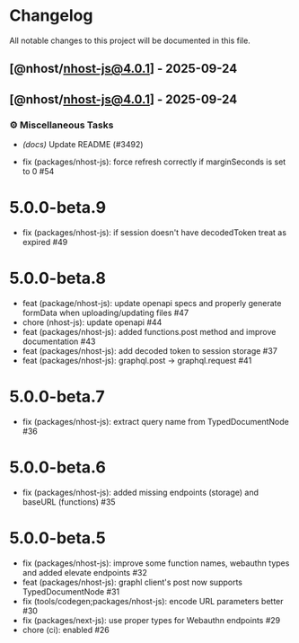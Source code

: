 # Changelog

All notable changes to this project will be documented in this file.

## [@nhost/nhost-js@4.0.1] - 2025-09-24
## [@nhost/nhost-js@4.0.1] - 2025-09-24

### ⚙️ Miscellaneous Tasks

- *(docs)* Update README (#3492)

- fix (packages/nhost-js): force refresh correctly if marginSeconds is set to 0 #54

# 5.0.0-beta.9

- fix (packages/nhost-js): if session doesn't have decodedToken treat as expired #49

# 5.0.0-beta.8

- feat (package/nhost-js): update openapi specs and properly generate formData when uploading/updating files #47
- chore (nhost-js): update openapi #44
- feat (packages/nhost-js): added functions.post method and improve documentation #43
- feat (packages/nhost-js): add decoded token to session storage #37
- feat (packages/nhost-js): graphql.post -> graphql.request #41

# 5.0.0-beta.7

- fix (packages/nhost-js): extract query name from TypedDocumentNode #36

# 5.0.0-beta.6

- fix (packages/nhost-js): added missing endpoints (storage) and baseURL (functions) #35

# 5.0.0-beta.5

- fix (packages/nhost-js): improve some function names, webauthn types and added elevate endpoints #32
- feat (packages/nhost-js): graphl client's post now supports TypedDocumentNode #31
- fix (tools/codegen;packages/nhost-js): encode URL parameters better #30
- fix (packages/next-js): use proper types for Webauthn endpoints #29
- chore (ci): enabled #26
